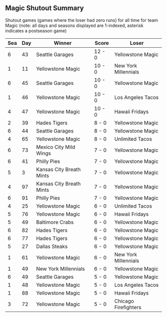 ## Magic Shutout Summary



Shutout games (games where the loser had zero runs) for all time for team Magic (note: all days and seasons displayed are 1-indexed, asterisk indicates a postseason game)


| Sea | Day | Winner | Score | Loser | 
| ------ |------ |------ |------ |------ |
| 6 | 43 | Seattle Garages | 12 - 0 | Yellowstone Magic | 
| 1 | 11 | Yellowstone Magic | 10 - 0 | New York Millennials | 
| 6 | 45 | Seattle Garages | 10 - 0 | Yellowstone Magic | 
| 1 | 46 | Yellowstone Magic | 10 - 0 | Los Angeles Tacos | 
| 4 | 47 | Yellowstone Magic | 10 - 0 | Hawaii Fridays | 
| 2 | 39 | Hades Tigers | 8 - 0 | Yellowstone Magic | 
| 6 | 44 | Seattle Garages | 8 - 0 | Yellowstone Magic | 
| 4 | 65 | Yellowstone Magic | 8 - 0 | Unlimited Tacos | 
| 6 | 73 | Mexico City Mild Wings | 7 - 0 | Yellowstone Magic | 
| 6 | 41 | Philly Pies | 7 - 0 | Yellowstone Magic | 
| 5 | 3 | Kansas City Breath Mints | 7 - 0 | Yellowstone Magic | 
| 4 | 97 | Kansas City Breath Mints | 7 - 0 | Yellowstone Magic | 
| 6 | 91 | Philly Pies | 7 - 0 | Yellowstone Magic | 
| 4 | 25 | Yellowstone Magic | 6 - 0 | Unlimited Tacos | 
| 5 | 76 | Yellowstone Magic | 6 - 0 | Hawaii Fridays | 
| 5 | 49 | Baltimore Crabs | 6 - 0 | Yellowstone Magic | 
| 6 | 82 | Hades Tigers | 6 - 0 | Yellowstone Magic | 
| 6 | 77 | Hades Tigers | 6 - 0 | Yellowstone Magic | 
| 5 | 27 | Dallas Steaks | 6 - 0 | Yellowstone Magic | 
| 1 | 61 | Yellowstone Magic | 6 - 0 | New York Millennials | 
| 1 | 49 | New York Millennials | 6 - 0 | Yellowstone Magic | 
| 6 | 49 | Seattle Garages | 5 - 0 | Yellowstone Magic | 
| 1 | 48 | Yellowstone Magic | 5 - 0 | Los Angeles Tacos | 
| 1 | 88 | Yellowstone Magic | 5 - 0 | Hawaii Fridays | 
| 3 | 72 | Yellowstone Magic | 5 - 0 | Chicago Firefighters | 


